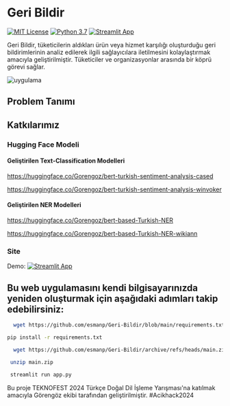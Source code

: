 
# Geri Bildir

[![MIT License](https://img.shields.io/badge/License-MIT-green.svg)](https://choosealicense.com/licenses/mit/)
[![Python 3.7](https://img.shields.io/badge/python-3.7-blue.svg)](https://www.python.org/downloads/release/python-370/)
[![Streamlit App](https://docs.streamlit.io/logo.svg)](https://docs.streamlit.io)


Geri Bildir, tüketicilerin aldıkları ürün veya hizmet karşılığı oluşturduğu geri bildirimlerinin analiz edilerek ilgili sağlayıcılara iletilmesini kolaylaştırmak amacıyla geliştirilmiştir. Tüketiciler ve organizasyonlar arasında bir köprü görevi sağlar.

![uygulama](https://github.com/esmanp/gorengoz2024/blob/main/uygulama.png?raw=true)


## Problem Tanımı




## Katkılarımız

### Hugging Face Modeli

#### Geliştirilen Text-Classification Modelleri

https://huggingface.co/Gorengoz/bert-turkish-sentiment-analysis-cased

https://huggingface.co/Gorengoz/bert-turkish-sentiment-analysis-winvoker

#### Geliştirilen NER Modelleri

https://huggingface.co/Gorengoz/bert-based-Turkish-NER

https://huggingface.co/Gorengoz/bert-based-Turkish-NER-wikiann


### Site 
Demo:
[![Streamlit App](https://static.streamlit.io/badges/streamlit_badge_black_white.svg)](https://geri-bildir.streamlit.app/)
  

## Bu web uygulamasını kendi bilgisayarınızda yeniden oluşturmak için aşağıdaki adımları takip edebilirsiniz: 

```bash
  wget https://github.com/esmanp/Geri-Bildir/blob/main/requirements.txt

```

```bash
pip install -r requirements.txt
```

```bash
  wget https://github.com/esmanp/Geri-Bildir/archive/refs/heads/main.zip
```

```bash
 unzip main.zip
```

```bash
 streamlit run app.py
```

Bu proje TEKNOFEST 2024 Türkçe Doğal Dil İşleme Yarışması'na katılmak amacıyla Görengöz ekibi tarafından geliştirilmiştir. #Acikhack2024
    


  
